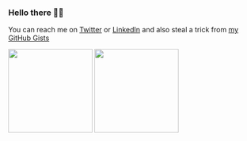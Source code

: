### Hello there 🧔🏻

You can reach me on [Twitter](https://twitter.com/lucasrabiec) or [LinkedIn](https://www.linkedin.com/in/lukaszrabiec/) and also steal a trick from [my GitHub Gists](https://gist.github.com/lucasrabiec)

<div>
  <img height="170" src="https://github-readme-stats.vercel.app/api/top-langs/?username=lucasrabiec&layout=compact&count_private=true&hide=c%23&theme=cobalt" />
  <img height="170" src="https://github-readme-stats.vercel.app/api?username=lucasrabiec&count_private=true&include_all_commits=true&show_icons=true&theme=cobalt" />
</div>


<!--
**lucasrabiec/lucasrabiec** is a ✨ _special_ ✨ repository because its `README.md` (this file) appears on your GitHub profile.

Here are some ideas to get you started:

- 🔭 I’m currently working on ...
- 🌱 I’m currently learning ...
- 👯 I’m looking to collaborate on ...
- 🤔 I’m looking for help with ...
- 💬 Ask me about ...
- 📫 How to reach me: ...
- 😄 Pronouns: ...
- ⚡ Fun fact: ...
-->
